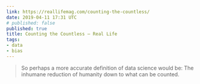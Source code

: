 ```yaml
---
link: https://reallifemag.com/counting-the-countless/
date: 2019-04-11 17:31 UTC
# published: false
published: true
title: Counting the Countless — Real Life
tags:
- data
- bias
---
```


<blockquote>So perhaps a more accurate definition of data science would be: The inhumane reduction of humanity down to what can be counted.

</blockquote>
